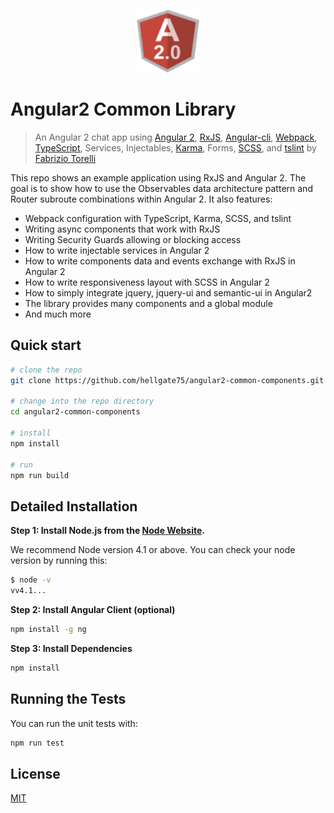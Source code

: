 <p align="center">
  <img src="/src/assets/logos/angular.png" alt="Angular2 Simple Router Navigation App" width="100" height="100"/>
</p>

# Angular2 Common Library

> An Angular 2 chat app using [Angular 2](https://angular.io/), [RxJS](https://github.com/Reactive-Extensions/RxJS), [Angular-cli](https://cli.angular.io/), [Webpack](https://webpack.github.io/), [TypeScript](http://www.typescriptlang.org/), Services, Injectables, [Karma](http://karma-runner.github.io/), Forms, [SCSS](http://sass-lang.com/), and [tslint](http://palantir.github.io/tslint/) by [Fabrizio Torelli](https://github.com/hellgate75)

This repo shows an example application using RxJS and Angular 2. The goal is to show how to use the Observables data architecture pattern and Router subroute combinations within Angular 2. It also features:

* Webpack configuration with TypeScript, Karma, SCSS, and tslint
* Writing async components that work with RxJS
* Writing Security Guards allowing or blocking access
* How to write injectable services in Angular 2
* How to write components data and events exchange with RxJS in Angular 2
* How to write responsiveness layout with SCSS in Angular 2
* How to simply integrate jquery, jquery-ui and semantic-ui in Angular2
* The library provides many components and a global module
* And much more

## Quick start

```bash
# clone the repo
git clone https://github.com/hellgate75/angular2-common-components.git

# change into the repo directory
cd angular2-common-components

# install
npm install

# run
npm run build
```

## Detailed Installation

**Step 1: Install Node.js from the [Node Website](http://nodejs.org/).**

We recommend Node version 4.1 or above. You can check your node version by running this:

```bash
$ node -v
vv4.1...
```

**Step 2: Install Angular Client (optional)**

```bash
npm install -g ng
```

**Step 3: Install Dependencies**

```bash
npm install
```


## Running the Tests

You can run the unit tests with:

```bash
npm run test
```

## License
 [MIT](/LICENSE.md)
